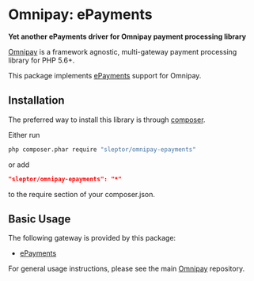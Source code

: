 # Omnipay: ePayments

**Yet another ePayments driver for Omnipay payment processing library**

[Omnipay](https://github.com/omnipay/omnipay) is a framework agnostic, multi-gateway payment
processing library for PHP 5.6+.

This package implements [ePayments](https://epayments.com/) support for Omnipay.

## Installation

The preferred way to install this library is through [composer](http://getcomposer.org/download/).

Either run

```sh
php composer.phar require "sleptor/omnipay-epayments"
```

or add

```json
"sleptor/omnipay-epayments": "*"
```

to the require section of your composer.json.

## Basic Usage

The following gateway is provided by this package:

* [ePayments](http://epayments.com/)

For general usage instructions, please see the main [Omnipay](https://github.com/omnipay/omnipay) repository.
